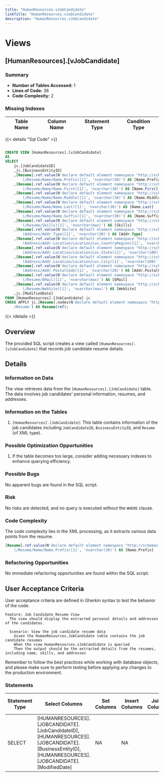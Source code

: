 ```yaml
---
title: "HumanResources.vJobCandidate"
linkTitle: "HumanResources.vJobCandidate"
description: "HumanResources.vJobCandidate"
---
```


# Views

## [HumanResources].[vJobCandidate]
### Summary


- **Number of Tables Accessed:** 1
- **Lines of Code:** 36
- **Code Complexity:** 2
### Missing Indexes

| Table Name | Column Name | Statement Type | Condition Type |
|---|---|---|---|



{{< details "Sql Code" >}}
```sql

CREATE VIEW [HumanResources].[vJobCandidate] 
AS 
SELECT 
    jc.[JobCandidateID] 
    ,jc.[BusinessEntityID] 
    ,[Resume].ref.value(N'declare default element namespace "http://schemas.microsoft.com/sqlserver/2004/07/adventure-works/Resume"; 
        (/Resume/Name/Name.Prefix)[1]', 'nvarchar(30)') AS [Name.Prefix] 
    ,[Resume].ref.value(N'declare default element namespace "http://schemas.microsoft.com/sqlserver/2004/07/adventure-works/Resume";
        (/Resume/Name/Name.First)[1]', 'nvarchar(30)') AS [Name.First] 
    ,[Resume].ref.value(N'declare default element namespace "http://schemas.microsoft.com/sqlserver/2004/07/adventure-works/Resume"; 
        (/Resume/Name/Name.Middle)[1]', 'nvarchar(30)') AS [Name.Middle] 
    ,[Resume].ref.value(N'declare default element namespace "http://schemas.microsoft.com/sqlserver/2004/07/adventure-works/Resume"; 
        (/Resume/Name/Name.Last)[1]', 'nvarchar(30)') AS [Name.Last] 
    ,[Resume].ref.value(N'declare default element namespace "http://schemas.microsoft.com/sqlserver/2004/07/adventure-works/Resume"; 
        (/Resume/Name/Name.Suffix)[1]', 'nvarchar(30)') AS [Name.Suffix] 
    ,[Resume].ref.value(N'declare default element namespace "http://schemas.microsoft.com/sqlserver/2004/07/adventure-works/Resume"; 
        (/Resume/Skills)[1]', 'nvarchar(max)') AS [Skills] 
    ,[Resume].ref.value(N'declare default element namespace "http://schemas.microsoft.com/sqlserver/2004/07/adventure-works/Resume"; 
        (Address/Addr.Type)[1]', 'nvarchar(30)') AS [Addr.Type]
    ,[Resume].ref.value(N'declare default element namespace "http://schemas.microsoft.com/sqlserver/2004/07/adventure-works/Resume"; 
        (Address/Addr.Location/Location/Loc.CountryRegion)[1]', 'nvarchar(100)') AS [Addr.Loc.CountryRegion]
    ,[Resume].ref.value(N'declare default element namespace "http://schemas.microsoft.com/sqlserver/2004/07/adventure-works/Resume"; 
        (Address/Addr.Location/Location/Loc.State)[1]', 'nvarchar(100)') AS [Addr.Loc.State]
    ,[Resume].ref.value(N'declare default element namespace "http://schemas.microsoft.com/sqlserver/2004/07/adventure-works/Resume"; 
        (Address/Addr.Location/Location/Loc.City)[1]', 'nvarchar(100)') AS [Addr.Loc.City]
    ,[Resume].ref.value(N'declare default element namespace "http://schemas.microsoft.com/sqlserver/2004/07/adventure-works/Resume"; 
        (Address/Addr.PostalCode)[1]', 'nvarchar(20)') AS [Addr.PostalCode]
    ,[Resume].ref.value(N'declare default element namespace "http://schemas.microsoft.com/sqlserver/2004/07/adventure-works/Resume"; 
        (/Resume/EMail)[1]', 'nvarchar(max)') AS [EMail] 
    ,[Resume].ref.value(N'declare default element namespace "http://schemas.microsoft.com/sqlserver/2004/07/adventure-works/Resume"; 
        (/Resume/WebSite)[1]', 'nvarchar(max)') AS [WebSite] 
    ,jc.[ModifiedDate] 
FROM [HumanResources].[JobCandidate] jc 
CROSS APPLY jc.[Resume].nodes(N'declare default element namespace "http://schemas.microsoft.com/sqlserver/2004/07/adventure-works/Resume"; 
    /Resume') AS Resume(ref);

```
{{< /details >}}
## Overview

The provided SQL script creates a view called `[HumanResources].[vJobCandidate]` that records job candidate resume details.

## Details

### Information on Data 

The view retrieves data from the `[HumanResources].[JobCandidate]` table. The data involves job candidates' personal information, resumes, and addresses.

### Information on the Tables 

1. `[HumanResources].[JobCandidate]`: This table contains information of the job candidates including `JobCandidateID`, `BusinessEntityID`, and `Resume` (of XML type).

### Possible Optimization Opportunities 

1. If the table becomes too large, consider adding necessary indexes to enhance querying efficiency.

### Possible Bugs 

No apparent bugs are found in the SQL script.

### Risk 

No risks are detected, and no query is executed without the `WHERE` clause.

### Code Complexity 

The code complexity lies in the XML processing, as it extracts various data points from the resume.

```SQL
[Resume].ref.value(N'declare default element namespace "http://schemas.microsoft.com/sqlserver/2004/07/adventure-works/Resume"; 
    (/Resume/Name/Name.Prefix)[1]', 'nvarchar(30)') AS [Name.Prefix]
```

### Refactoring Opportunities 

No immediate refactoring opportunities are found within the SQL script.

## User Acceptance Criteria 

User acceptance criteria are defined in Gherkin syntax to test the behavior of the code.

```Gherkin
Feature: Job Candidate Resume View
  The view should display the extracted personal details and addresses of the candidates.

  Scenario: View the job candidate resume data
    Given the HumanResources.JobCandidate table contains the job candidate resumes
    When the view HumanResources.vJobCandidate is queried
    Then the output should be the extracted details from the resumes, including name, skills, and addresses
```

Remember to follow the best practices while working with database objects, and please make sure to perform testing before applying any changes to the production environment.
### Statements

| Statement Type | Select Columns | Set Columns | Insert Columns | Joins Columns | Where Columns | Order By Columns | Group By Columns | Having Columns | Table Name |
|---|---|---|---|---|---|---|---|---|---|
| SELECT | [HUMANRESOURCES].[JOBCANDIDATE].[JobCandidateID], [HUMANRESOURCES].[JOBCANDIDATE].[BusinessEntityID], [HUMANRESOURCES].[JOBCANDIDATE].[ModifiedDate] | NA | NA |  |  |  |  |  | [HumanResources].[JobCandidate] |


